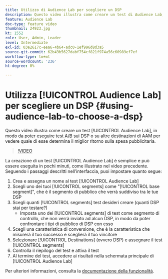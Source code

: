 ```yaml
---
title: Utilizzo di Audience Lab per scegliere un DSP
description: Questo video illustra come creare un test di Audience Lab, in modo da poter sottoporre a test A/B le DSP o altre destinazioni di AAM per vedere quale di esse genererà il miglior ritorno sulla spesa pubblicitaria.
feature: Audience Lab
doc-type: feature video
thumbnail: 24923.jpg
kt: 1552
role: User, Admin, Leader
level: Intermediate
exl-id: 03e2617c-eea6-4b64-adc0-1ef996d8d3a5
source-git-commit: 62b43b5627dabf754cf821f974a56c60989ef7ef
workflow-type: tm+mt
source-wordcount: '236'
ht-degree: 0%

---
```


# Utilizza [!UICONTROL Audience Lab] per scegliere un DSP {#using-audience-lab-to-choose-a-dsp}

Questo video illustra come creare un test [!UICONTROL Audience Lab], in modo da poter eseguire test A/B sui DSP o su altre destinazioni di AAM per vedere quale di esse determina il miglior ritorno sulla spesa pubblicitaria.

>[!VIDEO](https://video.tv.adobe.com/v/329876/?quality=12&captions=ita)

La creazione di un test [!UICONTROL Audience Lab] è semplice e può essere eseguita in pochi minuti, come illustrato nel video precedente. Seguendo i passaggi descritti nell’interfaccia, puoi impostare quanto segue:

1. Crea e assegna un nome al test [!UICONTROL Audience Lab]
1. Scegli uno dei tuoi [!UICONTROL segments] come &quot;[!UICONTROL base segment]&quot;, che è il segmento di pubblico che verrà suddiviso tra le tue DSP
1. Scegli quanti [!UICONTROL segments] test desideri creare (quanti DSP stai per testare?)
   * Imposta uno dei [!UICONTROL segments] di test come segmento di controllo, che non verrà inviato ad alcun DSP, in modo da poter confrontare i tipi di pubblico di DSP con esso
1. Scegli una caratteristica di conversione, che è la caratteristica che misurerà il tuo successo e sceglierà il tuo vincitore
1. Selezionare [!UICONTROL Destinations] (ovvero DSP) e assegnare il test [!UICONTROL segments]
1. Controlla il riepilogo del test e attiva il test
1. Al termine del test, accedere ai risultati nella schermata principale di [!UICONTROL Audience Lab]

Per ulteriori informazioni, consulta la [documentazione della funzionalità](https://experienceleague.adobe.com/docs/audience-manager/user-guide/features/audience-lab/audience-lab.html?lang=it).
